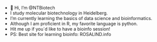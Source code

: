 - 👋 Hi, I’m @NTBiotech
- I study molecular biotechnology in Heidelberg.
- I’m currently learning the basics of data science and bioinformatics.
- Although I am proficient in R, my favorite language is python.
- Hit me up if you`d like to have a bioinfo session!
- PS: Best site for learning bioinfo: ROSALIND.info
